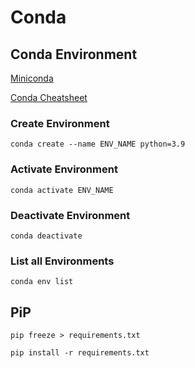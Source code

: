 # Conda

## Conda Environment

[Miniconda](https://docs.conda.io/en/latest/miniconda.html)

[Conda Cheatsheet](https://docs.conda.io/projects/conda/en/4.6.0/_downloads/52a95608c49671267e40c689e0bc00ca/conda-cheatsheet.pdf)


### Create Environment

```
conda create --name ENV_NAME python=3.9 
```

### Activate Environment
```
conda activate ENV_NAME
```

### Deactivate Environment

```
conda deactivate
```

### List all Environments 
```
conda env list
```


## PiP

```
pip freeze > requirements.txt
```

```
pip install -r requirements.txt
```